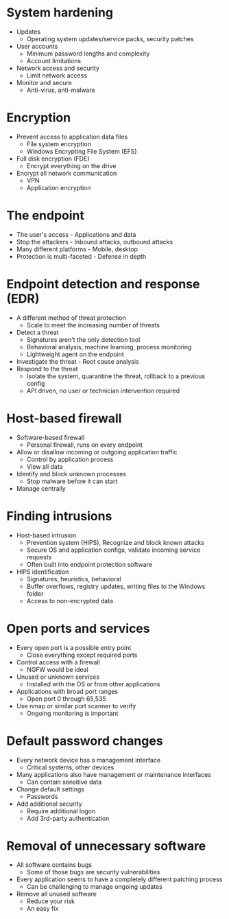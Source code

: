 # System hardening
- Updates
	- Operating system updates/service packs, security patches
- User accounts
	- Minimum password lengths and complexity
	- Account limitations
- Network access and security
	- Limit network access
- Monitor and secure
	- Anti-virus, anti-malware
# Encryption
- Prevent access to application data files
	- File system encryption
	- Windows Encrypting File System (EFS)
- Full disk encryption (FDE)
	- Encrypt everything on the drive
- Encrypt all network communication
	- VPN
	- Application encryption
# The endpoint
- The user's access - Applications and data
- Stop the attackers - Inbound attacks, outbound attacks
- Many different platforms - Mobile, desktop
- Protection is multi-faceted - Defense in depth
# Endpoint detection and response (EDR)
- A different method of threat protection
	- Scale to meet the increasing number of threats
- Detect a threat
	- Signatures aren't the only detection tool
	- Behavioral analysis, machine learning, process monitoring
	- Lightweight agent on the endpoint
- Investigate the threat - Root cause analysis
- Respond to the threat
	- Isolate the system, quarantine the threat, rollback to a previous config
	- API driven, no user or technician intervention required
# Host-based firewall
- Software-based firewall
	- Personal firewall, runs on every endpoint
- Allow or disallow incoming or outgoing application traffic
	- Control by application process
	- View all data
- Identify and block unknown processes
	- Stop malware before it can start
- Manage centrally
# Finding intrusions
- Host-based intrusion
	- Prevention system (HIPS), Recognize and block known attacks
	- Secure OS and application configs, validate incoming service requests
	- Often built into endpoint protection software
- HIPS identification
	- Signatures, heuristics, behavioral
	- Buffer overflows, registry updates, writing files to the Windows folder
	- Access to non-encrypted data
# Open ports and services
- Every open port is a possible entry point
	- Close everything except required ports
- Control access with a firewall
	- NGFW would be ideal
- Unused or unknown services
	- Installed with the OS or from other applications
- Applications with broad port ranges
	- Open port 0 through 65,535
- Use nmap or similar port scanner to verify
	- Ongoing monitoring is important
# Default password changes
- Every network device has a management interface
	- Critical systems, other devices
- Many applications also have management or maintenance interfaces
	- Can contain sensitive data
- Change default settings
	- Passwords
- Add additional security
	- Require additional logon
	- Add 3rd-party authentication
# Removal of unnecessary software
- All software contains bugs
	- Some of those bugs are security vulnerabilities
- Every application seems to have a completely different patching process
	- Can be challenging to manage ongoing updates
- Remove all unused software
	- Reduce your risk
	- An easy fix